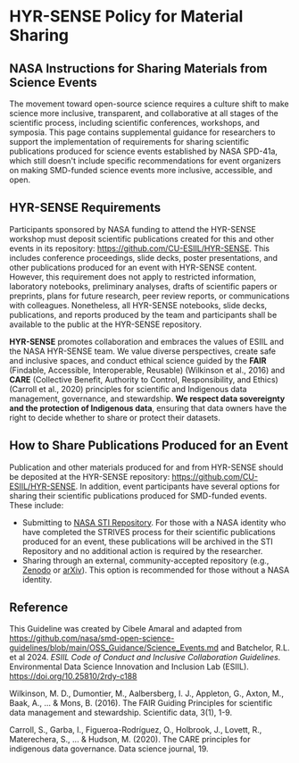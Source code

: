 # HYR-SENSE Policy for Material Sharing

## NASA Instructions for Sharing Materials from Science Events
The movement toward open-source science requires a culture shift to make science more inclusive, transparent, and collaborative at all stages of the scientific process, including scientific conferences, workshops, and symposia. This page contains supplemental guidance for researchers to support the implementation of requirements for sharing scientific publications produced for science events established by NASA SPD-41a, which still doesn't include specific recommendations for event organizers on making SMD-funded science events more inclusive, accessible, and open.

## HYR-SENSE Requirements 
Participants sponsored by NASA funding to attend the HYR-SENSE workshop must deposit scientific publications created for this and other events in its repository: https://github.com/CU-ESIIL/HYR-SENSE. This includes conference proceedings, slide decks, poster presentations, and other publications produced for an event with HYR-SENSE content. However, this requirement does not apply to restricted information, laboratory notebooks, preliminary analyses, drafts of scientific papers or preprints, plans for future research, peer review reports, or communications with colleagues. Nonetheless, all HYR-SENSE notebooks, slide decks, publications, and reports produced by the team and participants shall be available to the public at the HYR-SENSE repository.

**HYR-SENSE** promotes collaboration and embraces the values of ESIIL and the NASA HYR-SENSE team. We value diverse perspectives, create safe and inclusive spaces, and conduct ethical science guided by the **FAIR** (Findable, Accessible, Interoperable, Reusable) (Wilkinson et al., 2016) and **CARE** (Collective Benefit, Authority to Control, Responsibility, and Ethics) (Carroll et al., 2020) principles for scientific and Indigenous data management, governance, and stewardship. **We respect data sovereignty and the protection of Indigenous data**, ensuring that data owners have the right to decide whether to share or protect their datasets.

## How to Share Publications Produced for an Event
Publication and other materials produced for and from HYR-SENSE should be deposited at the HYR-SENSE repository: https://github.com/CU-ESIIL/HYR-SENSE. In addition, event participants have several options for sharing their scientific publications produced for SMD-funded events. These include:
* Submitting to [NASA STI Repository](https://ntrs.nasa.gov/). For those with a NASA identity who have completed the STRIVES process for their scientific publications produced for an event, these publications will be archived in the STI Repository and no additional action is required by the researcher.
* Sharing through an external, community-accepted repository (e.g., [Zenodo](https://zenodo.org/) or [arXiv](https://arxiv.org/)). This option is recommended for those without a NASA identity.

## Reference
This Guideline was created by Cibele Amaral and adapted from https://github.com/nasa/smd-open-science-guidelines/blob/main/OSS_Guidance/Science_Events.md and Batchelor, R.L. et al 2024. *ESIIL Code of Conduct and Inclusive Collaboration Guidelines.* Environmental Data Science Innovation and Inclusion Lab (ESIIL). https://doi.org/10.25810/2rdy-c188

Wilkinson, M. D., Dumontier, M., Aalbersberg, I. J., Appleton, G., Axton, M., Baak, A., ... & Mons, B. (2016). The FAIR Guiding Principles for scientific data management and stewardship. Scientific data, 3(1), 1-9.

Carroll, S., Garba, I., Figueroa-Rodríguez, O., Holbrook, J., Lovett, R., Materechera, S., ... & Hudson, M. (2020). The CARE principles for indigenous data governance. Data science journal, 19.
